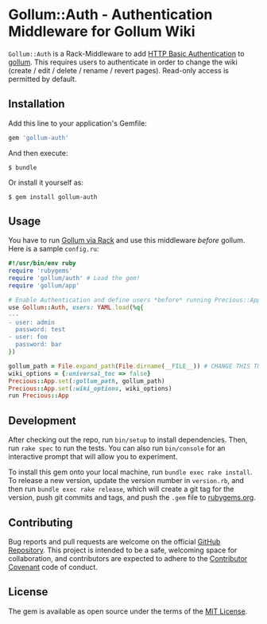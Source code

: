 # Gollum::Auth - Authentication Middleware for Gollum Wiki

`Gollum::Auth` is a Rack-Middleware to add
[HTTP Basic Authentication](https://en.wikipedia.org/wiki/Basic_access_authentication)
to
[gollum](https://github.com/gollum/gollum).
This requires users to authenticate in order to change the wiki (create /
edit / delete / rename / revert pages).
Read-only access is permitted by default.


## Installation

Add this line to your application's Gemfile:

```ruby
gem 'gollum-auth'
```

And then execute:

    $ bundle

Or install it yourself as:

    $ gem install gollum-auth


## Usage

You have to run
[Gollum via Rack](https://github.com/gollum/gollum/wiki/Gollum-via-Rack)
and use this middleware *before* gollum.
Here is a sample `config.ru`:

```ruby
#!/usr/bin/env ruby
require 'rubygems'
require 'gollum/auth' # Load the gem!
require 'gollum/app'

# Enable Authentication and define users *before* running Precious::App!
use Gollum::Auth, users: YAML.load(%q{
---
- user: admin
  password: test
- user: foo
  password: bar
})

gollum_path = File.expand_path(File.dirname(__FILE__)) # CHANGE THIS TO POINT TO YOUR OWN WIKI REPO
wiki_options = {:universal_toc => false}
Precious::App.set(:gollum_path, gollum_path)
Precious::App.set(:wiki_options, wiki_options)
run Precious::App
```


## Development

After checking out the repo, run `bin/setup` to install dependencies.
Then, run `rake spec` to run the tests. You can also run `bin/console` for an
interactive prompt that will allow you to experiment.

To install this gem onto your local machine, run `bundle exec rake install`.
To release a new version, update the version number in `version.rb`, and then
run `bundle exec rake release`, which will create a git tag for the version,
push git commits and tags, and push the `.gem` file to
[rubygems.org](https://rubygems.org).


## Contributing

Bug reports and pull requests are welcome on the official
[GitHub Repository](https://github.com/bjoernalbers/gollum-auth).
This project is intended to be a safe, welcoming space for collaboration, and
contributors are expected to adhere to the
[Contributor Covenant](http://contributor-covenant.org) code of conduct.


## License

The gem is available as open source under the terms of the
[MIT License](LICENSE.txt).
